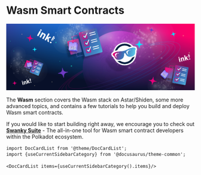 # Wasm Smart Contracts
![banner](../assets/wasm.png)

The **Wasm** section covers the Wasm stack on Astar/Shiden, some more advanced topics, and contains a few tutorials to help you build and deploy Wasm smart contracts.

If you would like to start building right away, we encourage you to check out [**Swanky Suite**](./swanky.md) - The all-in-one tool for Wasm smart contract developers within the Polkadot ecosystem.

```mdx-code-block
import DocCardList from '@theme/DocCardList';
import {useCurrentSidebarCategory} from '@docusaurus/theme-common';

<DocCardList items={useCurrentSidebarCategory().items}/>
```
